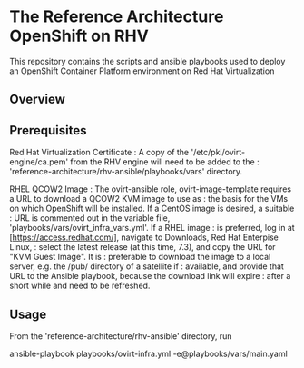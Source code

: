 # The Reference Architecture OpenShift on RHV
This repository contains the scripts and ansible playbooks used to deploy 
an OpenShift Container Platform environment on Red Hat Virtualization

## Overview

## Prerequisites

Red Hat Virtualization Certificate
: A copy of the '/etc/pki/ovirt-engine/ca.pem' from the RHV engine will need to be added to the
: 'reference-architecture/rhv-ansible/playbooks/vars' directory.

RHEL QCOW2 Image
: The ovirt-ansible role, ovirt-image-template requires a URL to download a QCOW2 KVM image to use as
: the basis for the VMs on which OpenShift will be installed. If a CentOS image is desired, a suitable
: URL is commented out in the variable file, 'playbooks/vars/ovirt_infra_vars.yml'. If a RHEL image
: is preferred, log in at [https://access.redhat.com/], navigate to Downloads, Red Hat Enterpise Linux,
: select the latest release (at this time, 7.3), and copy the URL for "KVM Guest Image". It is
: preferable to download the image to a local server, e.g. the /pub/ directory of a satellite if
: available, and provide that URL to the Ansible playbook, because the download link will expire
: after a short while and need to be refreshed.

## Usage

From the 'reference-architecture/rhv-ansible' directory, run

  ansible-playbook playbooks/ovirt-infra.yml -e@playbooks/vars/main.yaml
